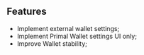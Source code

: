 ## Features
- Implement external wallet settings;
- Implement Primal Wallet settings UI only;
- Improve Wallet stability; 